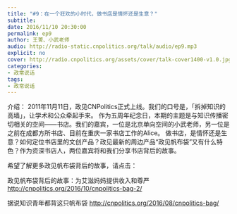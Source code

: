 ```yaml
---
title: "#9：在一个狂欢的小时代，做书店是情怀还是生意？"
subtitle: 
date: 2016/11/10 20:30:00
permalink: ep9
author: 王菁、小武老师
audio: http://radio-static.cnpolitics.org/talk/audio/ep9.mp3
explicit: no
cover: http://radio.cnpolitics.org/assets/cover/talk-cover1400-v1.0.jpg
categories:
- 政常说话
tags:
- 政常说话
---
```


介绍： 2011年11月11日，政见CNPolitics正式上线。我们的口号是，「拆掉知识的高墙」，让学术和公众牵起手来。
作为五周年纪念日，本期的主题是与知识传播密切相关的空间——书店。我们的嘉宾，一位是北京单向空间的小武老师，另一位是之前在成都方所书店、目前在重庆一家书店工作的Alice。
做书店，是情怀还是生意？如何定位书店里的文创产品？政见最新的周边产品“政见帆布袋”又有什么特色？作为资深书店人，两位嘉宾将和我们分享书店背后的故事。

希望了解更多政见帆布袋背后的故事，请点击：

政见帆布袋背后的故事：为艾滋妈妈提供收入和尊严
http://cnpolitics.org/2016/10/cnpolitics-bag-2/

据说知识青年都背这只帆布袋
http://cnpolitics.org/2016/08/cnpolitics-bag/